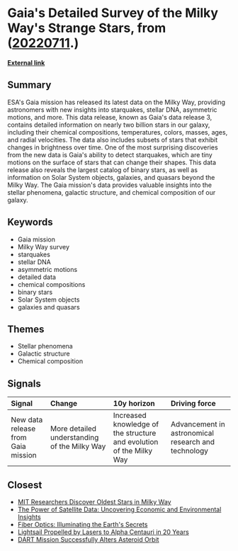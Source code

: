 # __Gaia's Detailed Survey of the Milky Way's Strange Stars__, from ([20220711](https://kghosh.substack.com/p/20220711).)

__[External link](https://www.esa.int/Science_Exploration/Space_Science/Gaia/Gaia_sees_strange_stars_in_most_detailed_Milky_Way_survey_to_date)__



## Summary

ESA's Gaia mission has released its latest data on the Milky Way, providing astronomers with new insights into starquakes, stellar DNA, asymmetric motions, and more. This data release, known as Gaia's data release 3, contains detailed information on nearly two billion stars in our galaxy, including their chemical compositions, temperatures, colors, masses, ages, and radial velocities. The data also includes subsets of stars that exhibit changes in brightness over time. One of the most surprising discoveries from the new data is Gaia's ability to detect starquakes, which are tiny motions on the surface of stars that can change their shapes. This data release also reveals the largest catalog of binary stars, as well as information on Solar System objects, galaxies, and quasars beyond the Milky Way. The Gaia mission's data provides valuable insights into the stellar phenomena, galactic structure, and chemical composition of our galaxy.

## Keywords

* Gaia mission
* Milky Way survey
* starquakes
* stellar DNA
* asymmetric motions
* detailed data
* chemical compositions
* binary stars
* Solar System objects
* galaxies and quasars

## Themes

* Stellar phenomena
* Galactic structure
* Chemical composition

## Signals

| Signal                             | Change                                       | 10y horizon                                                         | Driving force                                       |
|:-----------------------------------|:---------------------------------------------|:--------------------------------------------------------------------|:----------------------------------------------------|
| New data release from Gaia mission | More detailed understanding of the Milky Way | Increased knowledge of the structure and evolution of the Milky Way | Advancement in astronomical research and technology |

## Closest

* [MIT Researchers Discover Oldest Stars in Milky Way](90db04de414ab3ccae4908e3d59c0592)
* [The Power of Satellite Data: Uncovering Economic and Environmental Insights](2c79a113d206a8ec8ec147422fcea12c)
* [Fiber Optics: Illuminating the Earth's Secrets](b9ae471ec921bd6ea93c1594ad26feb6)
* [Lightsail Propelled by Lasers to Alpha Centauri in 20 Years](ab18ee2e57a56da09f778c9640a935df)
* [DART Mission Successfully Alters Asteroid Orbit](3104ce7da8c0d2b90e007402d07a930a)
